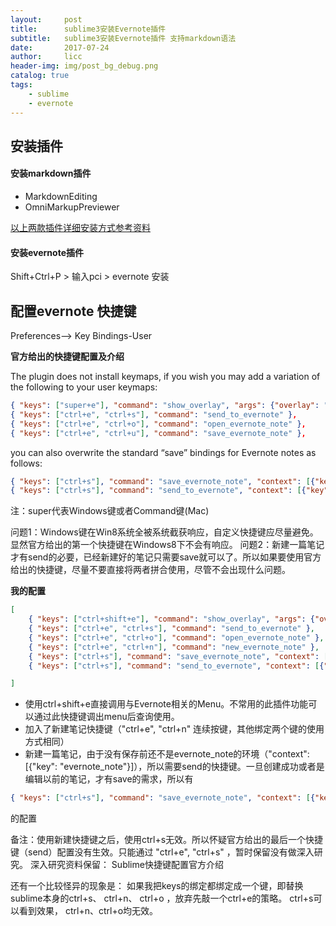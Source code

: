 ```yaml
---
layout:     post
title:      sublime3安装Evernote插件
subtitle:   sublime3安装Evernote插件 支持markdown语法
date:       2017-07-24
author:     licc
header-img: img/post_bg_debug.png
catalog: true
tags:
    - sublime
    - evernote
---
```


## 安装插件
####  安装markdown插件
  - MarkdownEditing 
  - OmniMarkupPreviewer
 
  [以上两款插件详细安装方式参考资料](http://www.jianshu.com/p/335b7d1be39e)
  
####  安装evernote插件
   Shift+Ctrl+P > 输入pci  > evernote 安装
## 配置evernote 快捷键

Preferences--> Key Bindings-User

**官方给出的快捷键配置及介绍**

The plugin does not install keymaps, if you wish you may add a variation of the following to your user keymaps:
```json
{ "keys": ["super+e"], "command": "show_overlay", "args": {"overlay": "command_palette", "text": "Evernote: "} },
{ "keys": ["ctrl+e", "ctrl+s"], "command": "send_to_evernote" },
{ "keys": ["ctrl+e", "ctrl+o"], "command": "open_evernote_note" },
{ "keys": ["ctrl+e", "ctrl+u"], "command": "save_evernote_note" },
```

you can also overwrite the standard “save” bindings for Evernote notes as follows:
```json
{ "keys": ["ctrl+s"], "command": "save_evernote_note", "context": [{"key": "evernote_note"}] },
{ "keys": ["ctrl+s"], "command": "send_to_evernote", "context": [{"key": "evernote_note", "operator": "equal", "operand": false}, {"key": "selector", "operator": "equal", "operand": "text.html.markdown.evernote"}] },
```

注：super代表Windows键或者Command键(Mac)

问题1：Windows键在Win8系统全被系统截获响应，自定义快捷键应尽量避免。显然官方给出的第一个快捷键在Windows8下不会有响应。
问题2：新建一篇笔记才有send的必要，已经新建好的笔记只需要save就可以了。所以如果要使用官方给出的快捷键，尽量不要直接将两者拼合使用，尽管不会出现什么问题。

**我的配置**
```json
[
    { "keys": ["ctrl+shift+e"], "command": "show_overlay", "args": {"overlay": "command_palette", "text": "Evernote: "} },
    { "keys": ["ctrl+e", "ctrl+s"], "command": "send_to_evernote" },
    { "keys": ["ctrl+e", "ctrl+o"], "command": "open_evernote_note" },
    { "keys": ["ctrl+e", "ctrl+n"], "command": "new_evernote_note" },
    { "keys": ["ctrl+s"], "command": "save_evernote_note", "context": [{"key": "evernote_note"}] },
    { "keys": ["ctrl+s"], "command": "send_to_evernote", "context": [{"key": "evernote_note", "operator": "equal", "operand": false}, {"key": "selector", "operator": "equal", "operand": "text.html.markdown.evernote"}] }

]
```
- 使用ctrl+shift+e直接调用与Evernote相关的Menu。不常用的此插件功能可以通过此快捷键调出menu后查询使用。
- 加入了新建笔记快捷键（"ctrl+e", "ctrl+n" 连续按键，其他绑定两个键的使用方式相同）
- 新建一篇笔记，由于没有保存前还不是evernote_note的环境（"context": [{"key": "evernote_note"}]），所以需要send的快捷键。一旦创建成功或者是编辑以前的笔记，才有save的需求，所以有
```json
{ "keys": ["ctrl+s"], "command": "save_evernote_note", "context": [{"key": "evernote_note"}] }
```
的配置

备注：使用新建快捷键之后，使用ctrl+s无效。所以怀疑官方给出的最后一个快捷键（send）配置没有生效。只能通过 "ctrl+e", "ctrl+s" ，暂时保留没有做深入研究。
深入研究资料保留： Sublime快捷键配置官方介绍

还有一个比较怪异的现象是：
如果我把keys的绑定都绑定成一个键，即替换sublime本身的ctrl+s、 ctrl+n、 ctrl+o ，放弃先敲一个ctrl+e的策略。
ctrl+s可以看到效果， ctrl+n、ctrl+o均无效。
